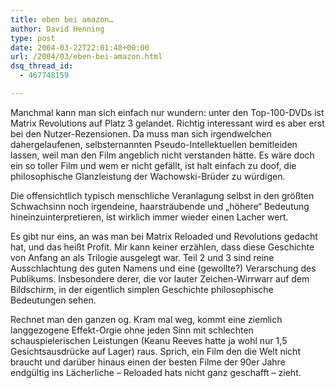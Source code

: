 ```yaml
---
title: eben bei amazon…
author: David Henning
type: post
date: 2004-03-22T22:01:48+00:00
url: /2004/03/eben-bei-amazon.html
dsq_thread_id:
  - 467748159

---
```

Manchmal kann man sich einfach nur wundern: unter den Top-100-DVDs ist Matrix Revolutions auf Platz 3 gelandet. Richtig interessant wird es aber erst bei den Nutzer-Rezensionen. Da muss man sich irgendwelchen dahergelaufenen, selbsternannten Pseudo-Intellektuellen bemitleiden lassen, weil man den Film angeblich nicht verstanden hätte. Es wäre doch ein so toller Film und wem er nicht gefällt, ist halt einfach zu doof, die philosophische Glanzleistung der Wachowski-Brüder zu würdigen.
  
Die offensichtlich typisch menschliche Veranlagung selbst in den größten Schwachsinn noch irgendeine, haarsträubende und &#8222;höhere&#8220; Bedeutung hineinzuinterpretieren, ist wirklich immer wieder einen Lacher wert.
  
Es gibt nur eins, an was man bei Matrix Reloaded und Revolutions gedacht hat, und das heißt Profit. Mir kann keiner erzählen, dass diese Geschichte von Anfang an als Trilogie ausgelegt war. Teil 2 und 3 sind reine Ausschlachtung des guten Namens und eine (gewollte?) Verarschung des Publikums. Insbesondere derer, die vor lauter Zeichen-Wirrwarr auf dem Bildschirm, in der eigentlich simplen Geschichte philosophische Bedeutungen sehen.

Rechnet man den ganzen og. Kram mal weg, kommt eine ziemlich langgezogene Effekt-Orgie ohne jeden Sinn mit schlechten schauspielerischen Leistungen (Keanu Reeves hatte ja wohl nur 1,5 Gesichtsausdrücke auf Lager) raus. Sprich, ein Film den die Welt nicht braucht und darüber hinaus einen der besten Filme der 90er Jahre endgültig ins Lächerliche &#8211; Reloaded hats nicht ganz geschafft &#8211; zieht.